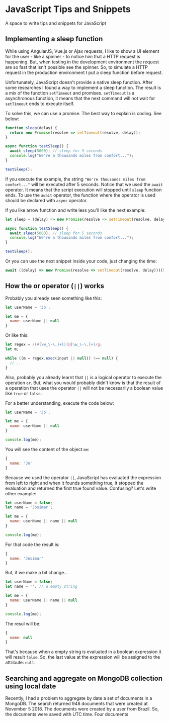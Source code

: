 # JavaScript Tips and Snippets
A space to write tips and snippets for JavaScript

## Implementing a sleep function
While using AngularJS, Vue.js or Ajax requests, I like to show a UI element for the user - like a spinner - to notice him that a HTTP request is happening. But, when testing in the development environment the request are so fast that isn't possible see the spinner. So, to simulate a HTTP request in the production environment I put a sleep function before request.

Unfortunately, JavaScript doesn't provide a native sleep function. After some researches I found a way to implement a sleep function. The result is a mix of the function `setTimeout` and promises. `setTimeout` is a asynchronous function, it means that the next command will not wait for `setTimeout` ends to execute itself.

To solve this, we can use a promise. The best way to explain is coding. See below:

```js
function sleep(delay) {
  return new Promise(resolve => setTimeout(resolve, delay));
}

async function testSleep() {
  await sleep(5000); // sleep for 5 seconds
  console.log("We're a thousands miles from confort...");
}

testSleep();
```
If you execute the example, the string `"We're thousands miles from confort..."` will be executed after 5 seconds. Notice that we used the `await` operator. It means that the script execution will stopped until `sleep` function ends. To use the `await` operator, the function where the operator is used should be declared with `async` operator.

If you like arrow function and write less you'll like the next example:

```js
let sleep = (delay) => new Promise(resolve => setTimeout(resolve, delay));

async function testSleep() {
  await sleep(5000); // sleep for 5 seconds
  console.log("We're a thousands miles from confort...");
}

testSleep();
```

Or you can use the next snippet inside your code, just changing the time:

```js
await ((delay) => new Promise(resolve => setTimeout(resolve, delay)))(5000);
```

## How the or operator (`||`) works

Probably you already seen something like this:

```js
let userName = 'Jo';

let me = {
  name: userName || null
}
```

Or like this:

```js
let regex = /(#[\w_\-\.]+)|(@[\w_\-\.]+)/g;
let m;

while ((m = regex.exec(input || null)) !== null) {
  // ...
}
```

Also, probably you already learnt that `||` is a logical operator to execute the operation `or`. But, what you would probably didn't know is that the result of a operation that uses the operator `||` will not be necessarily a boolean value like `true` or `false`.

For a better understanding, execute the code below:

```js
let userName = 'Jo';

let me = {
  name: userName || null
}

console.log(me);
```
You will see the content of the object `me`:
```js
{
  name: 'Jo'
}
```
Because we used the operator `||`, JavaScript has evaluated the expression from left to right and when it founds something true, it stopped the evaluation and returned the first true found value. Confusing? Let's write other example:

```js
let userName = false;
let name = 'Josimar';

let me = {
  name: userName || name || null
}

console.log(me);
```
For that code the result is:
```js
{
  name: 'Josimar'
}
```
But, if we make a bit change...
```js
let userName = false;
let name = ''; // a empty string

let me = {
  name: userName || name || null
}

console.log(me);
```
The resul will be:
```js
{
  name: null
}
```
That's because when a empty string is evaluated in a boolean expression it will result `false`. So, the last value at the expression will be assigned to the attribute: `null`.

## Searching and aggregate on MongoDB collection using local date

Recently, I had a problem to aggregate by date a set of documents in a MongoDB. The search returned 948 documents that were created at November 5 2018. The documents were created by a user from Brazil. So, the documents were saved with UTC time. Four documents
